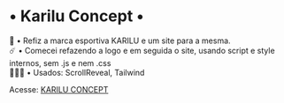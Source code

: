 # • Karilu Concept •
👕 • Refiz a marca esportiva KARILU e um site para a mesma. <br>
☄️ • Comecei refazendo a logo e em seguida o site, usando script e style internos, sem .js e nem .css <br>
👨🏽‍💻 • Usados: ScrollReveal, Tailwind <br>

Acesse: <a href="https://karilu-concept.vercel.app/#">KARILU CONCEPT</a>
